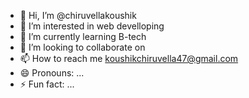 - 👋 Hi, I’m @chiruvellakoushik
- 👀 I’m interested in web develloping
- 🌱 I’m currently learning B-tech
- 💞️ I’m looking to collaborate on 
- 📫 How to reach me koushikchiruvella47@gmail.com
- 😄 Pronouns: ...
- ⚡ Fun fact: ...

<!---
chiruvellakoushik/chiruvellakoushik is a ✨ special ✨ repository because its `README.md` (this file) appears on your GitHub profile.
You can click the Preview link to take a look at your changes.
--->
